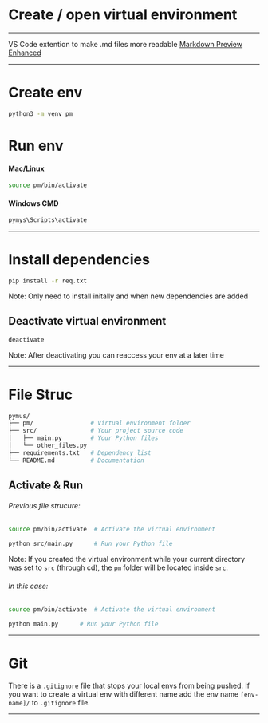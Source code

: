 # Create / open virtual environment
---
VS Code extention to make .md files more readable
[Markdown Preview Enhanced](https://marketplace.visualstudio.com/items/?itemName=shd101wyy.markdown-preview-enhanced)  

---

# Create env
```bash
python3 -m venv pm
```

# Run env

#### Mac/Linux
```bash
source pm/bin/activate
```

#### Windows CMD
```cmd
pymys\Scripts\activate
```

---

# Install dependencies
```bash
pip install -r req.txt
```
Note: Only need to install initally and when new dependencies are added

## Deactivate virtual environment
```bash
deactivate
```
Note: After deactivating you can reaccess your env at a later time

---

# File Struc
```bash
pymus/
├── pm/                # Virtual environment folder
├── src/               # Your project source code
│   ├── main.py        # Your Python files
│   └── other_files.py 
├── requirements.txt   # Dependency list
└── README.md          # Documentation
```

## Activate & Run 
###### Previous file strucure:
```bash
source pm/bin/activate  # Activate the virtual environment
```
```bash
python src/main.py      # Run your Python file
```
Note: If you created the virtual environment while your current directory was set to `src` (through cd), the `pm` folder will be located inside `src`.
###### In this case:

```bash
source pm/bin/activate  # Activate the virtual environment
```
```bash
python main.py      # Run your Python file
```
---

# Git 
There is a `.gitignore` file that stops your local envs from being pushed.
If you want to create a virtual env with different name add the env name `[env-name]/` to `.gitignore` file.

---